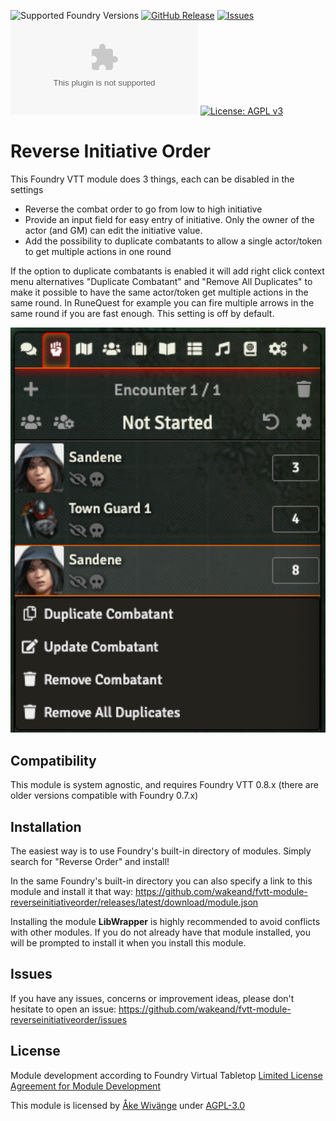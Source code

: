 ![Supported Foundry Versions](https://img.shields.io/endpoint?url=https://foundryshields.com/version?url=https://github.com/wakeand/fvtt-module-reverseinitiativeorder/releases/latest/download/module.json)
[![GitHub Release](https://img.shields.io/github/release/wakeand/fvtt-module-reverseinitiativeorder)]()
[![Issues](https://img.shields.io/github/issues-raw/wakeand/fvtt-module-reverseinitiativeorder?maxAge=25000)](https://github.com/wakeand/fvtt-module-reverseinitiativeorder/issues)
![Latest Release Download Count](https://img.shields.io/github/downloads/wakeand/fvtt-module-reverseinitiativeorder/latest/reverse-initiative-order.zip)
[![License: AGPL v3](https://img.shields.io/badge/License-AGPL%20v3-blue.svg)](https://github.com/wakeand/fvtt-module-reverseinitiativeorder/blob/master/LICENSE)

# Reverse Initiative Order
This Foundry VTT module does 3 things, each can be disabled in the settings

* Reverse the combat order to go from low to high initiative
* Provide an input field for easy entry of initiative. Only the owner of the actor (and GM) can edit the initiative value.
* Add the possibility to duplicate combatants to allow a single actor/token to get multiple actions in one round


If the option to duplicate combatants is enabled it will add right click context menu alternatives "Duplicate Combatant" 
and "Remove All Duplicates" to make it possible to have the same actor/token get multiple actions in the same round. 
In RuneQuest for example you can fire multiple arrows in the same round if you are fast enough. This setting is off by default. 

![Screenshot](screenshots/combatTracker.jpg?raw=true)

## Compatibility
This module is system agnostic, and requires Foundry VTT 0.8.x (there are older versions compatible with Foundry 0.7.x)

## Installation
The easiest way is to use Foundry's built-in directory of modules. Simply search for "Reverse Order" and install!

In the same Foundry's built-in directory you can also specify a link to this module and install it that way: https://github.com/wakeand/fvtt-module-reverseinitiativeorder/releases/latest/download/module.json

Installing the module **LibWrapper** is highly recommended to avoid conflicts with other modules. If you do not already have
that module installed, you will be prompted to install it when you install this module.

## Issues
If you have any issues, concerns or improvement ideas, please don't hesitate to open an issue: https://github.com/wakeand/fvtt-module-reverseinitiativeorder/issues

## License

Module development according to Foundry Virtual Tabletop [Limited License Agreement for Module Development](https://foundryvtt.com/article/license)

This module is licensed by [Åke Wivänge](https://github.com/wake42) under [AGPL-3.0](https://opensource.org/licenses/AGPL-3.0)

